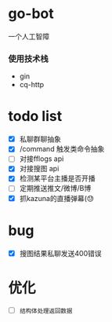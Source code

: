 # go-bot
一个人工智障
### 使用技术栈
- gin
- cq-http
# todo list
- [x] 私聊群聊抽象
- [x] /command 触发类命令抽象
- [ ] 对接fflogs api
- [x] 对接搜图 api
- [x] 检测某平台主播是否开播
- [ ] 定期推送推文/微博/B博
- [x] 抓kazuna的直播弹幕(😓
# bug
- [x] 搜图结果私聊发送400错误

# 优化
- [ ] `结构体处理返回数据`